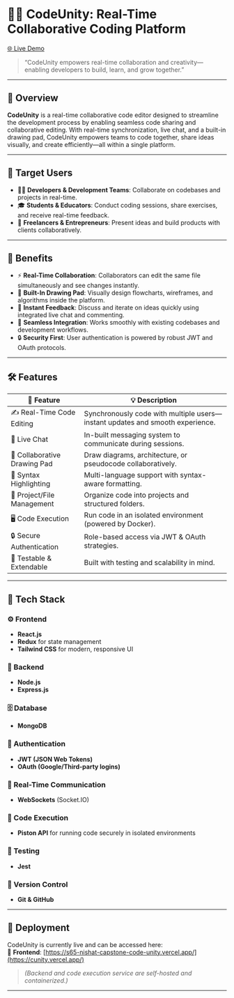 # 🧑‍💻 CodeUnity: Real-Time Collaborative Coding Platform

[🌐 Live Demo](https://cunity.vercel.app/)

> “CodeUnity empowers real-time collaboration and creativity—enabling developers to build, learn, and grow together.”

---

## 📘 Overview

**CodeUnity** is a real-time collaborative code editor designed to streamline the development process by enabling seamless code sharing and collaborative editing. With real-time synchronization, live chat, and a built-in drawing pad, CodeUnity empowers teams to code together, share ideas visually, and create efficiently—all within a single platform.

---

## 🎯 Target Users

- 👨‍💻 **Developers & Development Teams**: Collaborate on codebases and projects in real-time.
- 🎓 **Students & Educators**: Conduct coding sessions, share exercises, and receive real-time feedback.
- 🚀 **Freelancers & Entrepreneurs**: Present ideas and build products with clients collaboratively.

---

## 🌟 Benefits

- ⚡ **Real-Time Collaboration**: Collaborators can edit the same file simultaneously and see changes instantly.
- 🎨 **Built-In Drawing Pad**: Visually design flowcharts, wireframes, and algorithms inside the platform.
- 💬 **Instant Feedback**: Discuss and iterate on ideas quickly using integrated live chat and commenting.
- 🔌 **Seamless Integration**: Works smoothly with existing codebases and development workflows.
- 🔒 **Security First**: User authentication is powered by robust JWT and OAuth protocols.

---

## 🛠️ Features

| 🧩 Feature                   | 💡 Description                                                                 |
|-----------------------------|------------------------------------------------------------------------------|
| ✍️ Real-Time Code Editing    | Synchronously code with multiple users—instant updates and smooth experience. |
| 💬 Live Chat                | In-built messaging system to communicate during sessions.                    |
| 🎨 Collaborative Drawing Pad| Draw diagrams, architecture, or pseudocode collaboratively.                  |
| 🌈 Syntax Highlighting      | Multi-language support with syntax-aware formatting.                        |
| 📂 Project/File Management  | Organize code into projects and structured folders.                         |
| 🖥️ Code Execution           | Run code in an isolated environment (powered by Docker).                    |
| 🔒 Secure Authentication    | Role-based access via JWT & OAuth strategies.                              |
| 🧪 Testable & Extendable    | Built with testing and scalability in mind.                                 |

---

## 🧱 Tech Stack

### ⚙️ Frontend
- **React.js**
- **Redux** for state management
- **Tailwind CSS** for modern, responsive UI

### 🔧 Backend
- **Node.js**
- **Express.js**

### 🗄️ Database
- **MongoDB**

### 🔐 Authentication
- **JWT (JSON Web Tokens)**
- **OAuth (Google/Third-party logins)**

### 📡 Real-Time Communication
- **WebSockets** (Socket.IO)

### 🐳 Code Execution
- **Piston API** for running code securely in isolated environments

### 🧪 Testing
- **Jest**

### 🔁 Version Control
- **Git & GitHub**

---

## 🚀 Deployment

CodeUnity is currently live and can be accessed here:  
🔗 **Frontend**: [https://s65-nishat-capstone-code-unity.vercel.app/](https://cunity.vercel.app/)

> *(Backend and code execution service are self-hosted and containerized.)*

---
